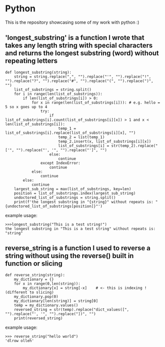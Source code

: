# Python
This is the repository showcasing some of my work with python :)

## 'longest_substring' is a function I wrote that takes any length string with special characters and returns the longest substring (word) without repeating letters
```
def longest_substring(string):
	string = string.replace(",", "").replace("'", "").replace("!", "").replace("?", "").replace("#", "").replace("(", "").replace(")", "")
	list_of_substrings = string.split()
	for i in range(len(list_of_substrings)):
		if len(list_of_substrings[i]) > 0:
			for x in range(len(list_of_substrings[i])): # e.g. hello = 5 so x goes up to 4
				try:
					if list_of_substrings[i].count(list_of_substrings[i][x]) > 1 and x < len(list_of_substrings[i]):
						temp_1 = list_of_substrings[i].replace(list_of_substrings[i][x], "")
						temp_2 = list(temp_1)
						temp_2.insert(x, list_of_substrings[i][x])
						list_of_substrings[i] = str(temp_2).replace("['", "").replace("', '", "").replace("']", "")
					else:
						continue
				except IndexError:
					continue
			else:
				continue
		else:
			continue
	largest_sub_string = max(list_of_substrings, key=len)
	position = list_of_substrings.index(largest_sub_string)
	undoctored_list_of_substrings = string.split()
	print(f'the longest substring in "{string}" without repeats is: "{undoctored_list_of_substrings[position]}"')
```
example usage:
```
>>>longest_substring("This is a test string!")
the longest substring in "This is a test string" without repeats is: "string"
```

## reverse_string is a function I used to reverse a string without using the reverse() built in function or slicing
```
def reverse_string(string):
	my_dictionary = {} 
	for x in range(0,len(string)):
		my_dictionary[x] = string[-x]	 # <- this is indexing ! (different to slicing)
	my_dictionary.pop(0)
	my_dictionary[len(string)] = string[0]   
	temp = my_dictionary.values()
	reversed_string = str(temp).replace("dict_values([", "").replace("', '", "").replace("])", "")
	print(reversed_string)
```
example usage:
```
>>> reverse_string("hello world")
'dlrow olleh'
```
